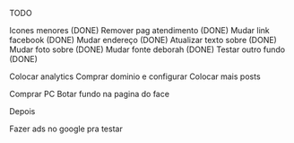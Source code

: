 TODO

Icones menores (DONE)
Remover pag atendimento (DONE)
Mudar link facebook (DONE)
Mudar endereço (DONE)
Atualizar texto sobre (DONE)
Mudar foto sobre (DONE)
Mudar fonte deborah (DONE)
Testar outro fundo (DONE)

Colocar analytics
Comprar dominio e configurar
Colocar mais posts

Comprar PC
Botar fundo na pagina do face

Depois

Fazer ads no google pra testar
